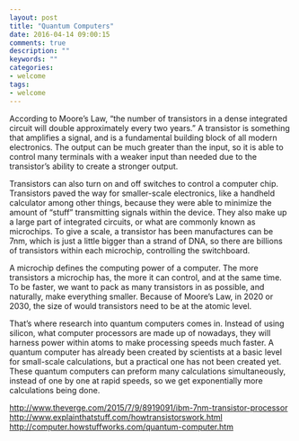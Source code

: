 ```yaml
---
layout: post
title: "Quantum Computers"
date: 2016-04-14 09:00:15
comments: true
description: ""
keywords: ""
categories:
- welcome
tags:
- welcome
---
```


According to Moore’s Law, “the number of transistors in a dense integrated circuit will double approximately every two years.” A transistor is something that amplifies a signal, and is a fundamental building block of all modern electronics. The output can be much greater than the input, so it is able to control many terminals with a weaker input than needed due to the transistor’s ability to create a stronger output. 

Transistors can also turn on and off switches to control a computer chip. Transistors paved the way for smaller-scale electronics, like a handheld calculator among other things, because they were able to minimize the amount of “stuff” transmitting signals within the device. They also make up a large part of integrated circuits, or what are commonly known as microchips. To give a scale, a transistor has been manufactures can be 7nm, which is just a little bigger than a strand of DNA, so there are billions of transistors within each microchip, controlling the switchboard.

A microchip defines the computing power of a computer. The more transistors a microchip has, the more it can control, and at the same time. To be faster, we want to pack as many transistors in as possible, and naturally, make everything smaller. Because of Moore’s Law, in 2020 or 2030, the size of would transistors need to be at the atomic level.

That’s where research into quantum computers comes in. Instead of using silicon, what computer processors are made up of nowadays, they will harness power within atoms to make processing speeds much faster. A quantum computer has already been created by scientists at a basic level for small-scale calculations, but a practical one has not been created yet. These quantum computers can preform many calculations simultaneously, instead of one by one at rapid speeds, so we get exponentially more calculations being done.


http://www.theverge.com/2015/7/9/8919091/ibm-7nm-transistor-processor
http://www.explainthatstuff.com/howtransistorswork.html
http://computer.howstuffworks.com/quantum-computer.htm
